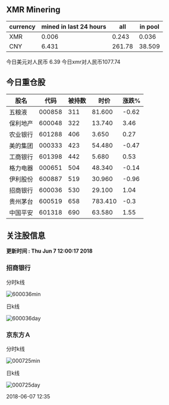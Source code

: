 ## XMR Minering

|currency|mined in last 24 hours|all|in pool|
|---|---|---|---|
|XMR|0.006|0.243|0.036|
|CNY|6.431|261.78|38.509|

今日美元对人民币 6.39	今日xmr对人民币1077.74


## 今日重仓股 

|股名|代码|被持数|时价|涨跌%|
|---|---|---|---|---|
|五粮液|000858|311|81.600|-0.62|
|保利地产|600048|322|13.740|3.46|
|农业银行|601288|406|3.650|0.27|
|美的集团|000333|423|54.480|-0.47|
|工商银行|601398|442|5.680|0.53|
|格力电器|000651|504|48.340|-0.14|
|伊利股份|600887|519|30.960|-0.96|
|招商银行|600036|530|29.100|1.04|
|贵州茅台|600519|658|783.410|-0.3|
|中国平安|601318|690|63.580|1.55|

## 关注股信息
**更新时间 : Thu Jun  7 12:00:17 2018**
### 招商银行 
分时k线

![600036min](http://image.sinajs.cn/newchart/min/n/sh600036.gif)

日k线

![600036day](http://image.sinajs.cn/newchart/daily/n/sh600036.gif)

### 京东方Ａ 
分时k线

![000725min](http://image.sinajs.cn/newchart/min/n/sz000725.gif)

日k线

![000725day](http://image.sinajs.cn/newchart/daily/n/sz000725.gif)

2018-06-07 12:35